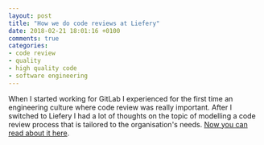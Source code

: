 ```yaml
---
layout: post
title: "How we do code reviews at Liefery"
date: 2018-02-21 18:01:16 +0100
comments: true
categories:
- code review
- quality
- high quality code
- software engineering
---
```


When I started working for GitLab I experienced for the first time an
engineering culture where code review was really important. After I switched
to Liefery I had a lot of thoughts on the topic of modelling a code review
process that is tailored to the organisation's needs.
[Now you can read about it here](http://engineering.liefery.com/2018/02/21/how-we-do-code-reviews.html).
